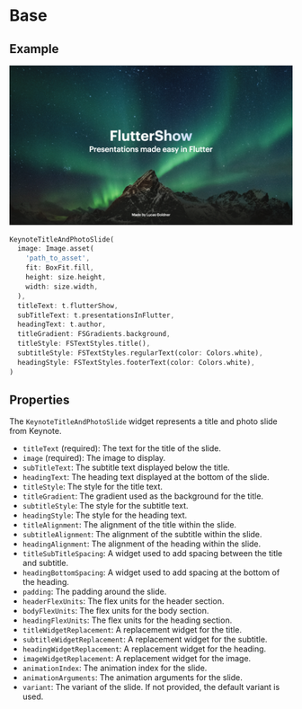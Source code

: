 # Base

## Example

![Title and Photo slide](../img/title_and_photo_base.png)

```dart
KeynoteTitleAndPhotoSlide(
  image: Image.asset(
    'path_to_asset',
    fit: BoxFit.fill,
    height: size.height,
    width: size.width,
  ),
  titleText: t.flutterShow,
  subTitleText: t.presentationsInFlutter,
  headingText: t.author,
  titleGradient: FSGradients.background,
  titleStyle: FSTextStyles.title(),
  subtitleStyle: FSTextStyles.regularText(color: Colors.white),
  headingStyle: FSTextStyles.footerText(color: Colors.white),
)
```

## Properties

The `KeynoteTitleAndPhotoSlide` widget represents a title and photo slide from Keynote.

- `titleText` (required): The text for the title of the slide.
- `image` (required): The image to display.
- `subTitleText`: The subtitle text displayed below the title.
- `headingText`: The heading text displayed at the bottom of the slide.
- `titleStyle`: The style for the title text.
- `titleGradient`: The gradient used as the background for the title.
- `subtitleStyle`: The style for the subtitle text.
- `headingStyle`: The style for the heading text.
- `titleAlignment`: The alignment of the title within the slide.
- `subtitleAlignment`: The alignment of the subtitle within the slide.
- `headingAlignment`: The alignment of the heading within the slide.
- `titleSubTitleSpacing`: A widget used to add spacing between the title and subtitle.
- `headingBottomSpacing`: A widget used to add spacing at the bottom of the heading.
- `padding`: The padding around the slide.
- `headerFlexUnits`: The flex units for the header section.
- `bodyFlexUnits`: The flex units for the body section.
- `headingFlexUnits`: The flex units for the heading section.
- `titleWidgetReplacement`: A replacement widget for the title.
- `subtitleWidgetReplacement`: A replacement widget for the subtitle.
- `headingWidgetReplacement`: A replacement widget for the heading.
- `imageWidgetReplacement`: A replacement widget for the image.
- `animationIndex`: The animation index for the slide.
- `animationArguments`: The animation arguments for the slide.
- `variant`: The variant of the slide. If not provided, the default variant is used.
